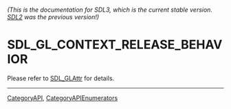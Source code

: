 ###### (This is the documentation for SDL3, which is the current stable version. [SDL2](https://wiki.libsdl.org/SDL2/) was the previous version!)
# SDL_GL_CONTEXT_RELEASE_BEHAVIOR

Please refer to [SDL_GLAttr](SDL_GLAttr) for details.

----
[CategoryAPI](CategoryAPI), [CategoryAPIEnumerators](CategoryAPIEnumerators)

